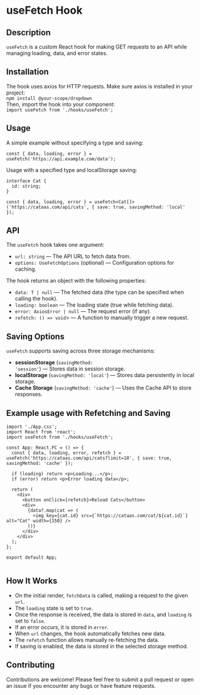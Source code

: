 <h1>useFetch Hook</h1>

<h2>Description</h2>

<code>useFetch</code> is a custom React hook for making GET requests to an API while managing loading, data, and error states.

<h2>Installation</h2>
The hook uses axios for HTTP requests. Make sure axios is installed in your project: <br/>
<code>npm install @your-scope/dropdown</code> <br />
Then, import the hook into your component: <br />
<code>import useFetch from './hooks/useFetch';</code>

<h2>Usage</h2>
A simple example without specifying a type and saving:

```
const { data, loading, error } = useFetch('https://api.example.com/data');
```

Usage with a specified type and localStorage saving:

```
interface Cat {
  id: string;
}

const { data, loading, error } = useFetch<Cat[]>('https://cataas.com/api/cats', { save: true, savingMethod: 'local' });
```

<h2>API</h2>

The <code>useFetch</code> hook takes one argument: <br/>

- <code>url: string</code> — The API URL to fetch data from.<br/>
- <code>options: UseFetchOptions</code> (optional) — Configuration options for caching.

The hook returns an object with the following properties:

- <code>data: T | null</code> — The fetched data (the type can be specified when calling the hook).<br/>
- <code>loading: boolean</code> — The loading state (true while fetching data).<br/>
- <code>error: AxiosError | null</code> — The request error (if any).<br/>
- <code>refetch: () => void</code>> — A function to manually trigger a new request.

<h2>Saving Options</h2>
<code>useFetch</code> supports saving across three storage mechanisms:

- **sessionStorage** (<code>savingMethod: 'session'</code>) — Stores data in session storage.
- **localStorage** (<code>savingMethod: 'local'</code>) — Stores data persistently in local storage.
- **Cache Storage** (<code>savingMethod: 'cache'</code>) — Uses the Cache API to store responses.

<h2>Example usage with Refetching and Saving</h2>

```
import './App.css';
import React from 'react';
import useFetch from './hooks/useFetch';

const App: React.FC = () => {
  const { data, loading, error, refetch } = useFetch('https://cataas.com/api/cats?limit=10', { save: true, savingMethod: 'cache' });

  if (loading) return <p>Loading...</p>;
  if (error) return <p>Error loading data</p>;

  return (
    <div>
      <button onClick={refetch}>Reload Cats</button>
      <div>
        {data?.map(cat => (
          <img key={cat.id} src={`https://cataas.com/cat/${cat.id}`} alt="Cat" width={150} />
        ))}
      </div>
    </div>
  );
};

export default App;


```

<h2>How It Works</h2>

- On the initial render, <code>fetchData</code> is called, making a request to the given <code>url</code>.
- The <code>loading</code> state is set to <code>true</code>.
- Once the response is received, the data is stored in <code>data</code>, and <code>loading</code> is set to <code>false</code>.
- If an error occurs, it is stored in <code>error</code>.
- When <code>url</code> changes, the hook automatically fetches new data.
- The <code>refetch</code> function allows manually re-fetching the data.
- If saving is enabled, the data is stored in the selected storage method.

<h2>Contributing</h2>

Contributions are welcome! Please feel free to submit a pull request or open an issue if you encounter any bugs or have feature requests.
